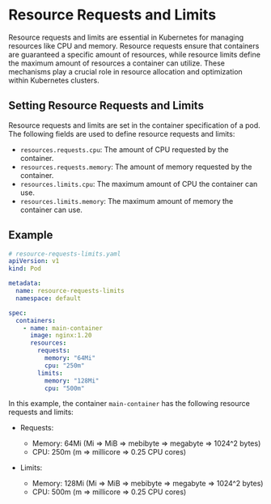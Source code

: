 # Resource Requests and Limits

Resource requests and limits are essential in Kubernetes for managing resources like CPU and memory. Resource requests ensure that containers are guaranteed a specific amount of resources, while resource limits define the maximum amount of resources a container can utilize. These mechanisms play a crucial role in resource allocation and optimization within Kubernetes clusters.

## Setting Resource Requests and Limits

Resource requests and limits are set in the container specification of a pod. The following fields are used to define resource requests and limits:

- `resources.requests.cpu`: The amount of CPU requested by the container.
- `resources.requests.memory`: The amount of memory requested by the container.
- `resources.limits.cpu`: The maximum amount of CPU the container can use.
- `resources.limits.memory`: The maximum amount of memory the container can use.

## Example

```yaml
# resource-requests-limits.yaml
apiVersion: v1
kind: Pod

metadata:
  name: resource-requests-limits
  namespace: default

spec:
  containers:
    - name: main-container
      image: nginx:1.20
      resources:
        requests:
          memory: "64Mi"
          cpu: "250m"
        limits:
          memory: "128Mi"
          cpu: "500m"
```

In this example, the container `main-container` has the following resource requests and limits:

- Requests:

  - Memory: 64Mi (Mi => MiB => mebibyte => megabyte => 1024^2 bytes)
  - CPU: 250m (m => millicore => 0.25 CPU cores)

- Limits:
  - Memory: 128Mi (Mi => MiB => mebibyte => megabyte => 1024^2 bytes)
  - CPU: 500m (m => millicore => 0.25 CPU cores)
